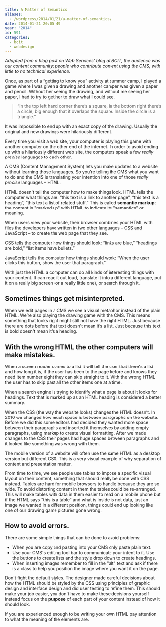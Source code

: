 ```yaml
---
title: A Matter of Semantics
aliases:
  - /wordpress/2014/01/21/a-matter-of-semantics/
date: 2014-01-21 20:05:49
year: "2014"
id: 591
categories:
  - bcit
  - webdesign
---
```


_Adapted from a blog post on Web Services' blog at BCIT, the audience was our content community: people who contribute content using the CMS, with little to no technical experience._

Once, as part of a “getting to know you” activity at summer camp, I played a game where I was given a drawing and another camper was given a paper and pencil. Without her seeing the drawing, and without me seeing her paper, I had to try to get her to draw what I could see.

> “In the top left hand corner there’s a square, in the bottom right there’s a circle, big enough that it overlaps the square. Inside the circle is a triangle.”

It was impossible to end up with an exact copy of the drawing. Usually the original and new drawings were hilariously different.

Every time you visit a web site, your computer is playing this game with another computer on the other end of the internet. In order to avoid ending up with a hilariously different web site, the computers speak a few _really precise_ languages to each other.

A CMS (Content Management System) lets you make updates to a website without learning those languages. So you’re telling the CMS what you want to do and the CMS is translating your intention into one of those _really precise_ languages – HTML.

HTML doesn't tell the computer how to make things look. HTML tells the computer what things are: “this text is a link to another page”, “this text is a heading”, “this text a list of related stuff.” This is called **semantic markup**: the content is "marked up" with HTML to indicate its "semantics" or meaning.

When users view your website, their browser combines your HTML with files the developers have written in two other languages – CSS and JavaScript –  to create the web page that they see.

CSS tells the computer how things should look: “links are blue,” “headings are bold,” “list items have bullets.”

JavaScript tells the computer how things should work: “When the user clicks this button, show the user that paragraph.”

With just the HTML a computer can do all kinds of interesting things with your content. It can read it out loud, translate it into a different language, put it on a really big screen (or a really little one), or search through it.

## Sometimes things get misinterpreted.

When we edit pages in a CMS we see a visual metaphor instead of the plain HTML. We’re also playing the drawing game with the CMS. This means something that looks right might still not have the right HTML. Just because there are dots before that text doesn't mean it’s a list. Just because this text is bold doesn't mean it’s a heading.

## With the wrong HTML the other computers will make mistakes.

When a screen reader comes to a list it will tell the user that there's a list and how long it is, if the user has been to the page before and knows they need item number eight they can skip straight to it. With the wrong HTML the user has to skip past all the other items one at a time.

When a search engine is trying to identify what a page is about it looks for headings. Text that is marked up as an HTML heading is considered a better summary.

When the CSS (the way the website looks) changes the HTML doesn’t. In 2010 we changed how much space is between paragraphs on the website. Before we did this some editors had decided they wanted more space between their paragraphs and inserted it themselves by adding empty paragraphs, using markup to create visual formatting. After we made changes to the CSS their pages had huge spaces between paragraphs and it looked like something was wrong with them.

The mobile version of a website will often use the same HTML as a desktop version but different CSS. This is a very visual example of why separation of content and presentation matter.

From time to time, we see people use tables to impose a specific visual layout on their content, something that should really be done with CSS instead. Tables are hard for mobile browsers to handle because they are so wide. To avoid distorting content in them the tables could be re-arranged. This will make tables with data in them easier to read on a mobile phone but if the HTML says “this is a table” and what is inside is not data, just an image we wanted in a different position, things could end up looking like one of our drawing game pictures gone wrong.

## How to avoid errors.

There are some simple things that can be done to avoid problems:

* When you are copy and pasting into your CMS only paste plain text.
* Use your CMS's editing tool bar to communicate your intent to it. Use the buttons to create lists and the style drop down to create headings.
* When inserting images remember to fill in the "alt" text and ask if there is a class to help you position the image where you want it on the page.

Don't fight the default styles. The designer made careful decisions about how the HTML should be styled by the CSS using principles of graphic design and interface design and did user testing to refine them. This should make your job easier, you don't have to make these decisions yourself instead focus on the **purpose** of each part of your content instead of how it should look.

If you are experienced enough to be writing your own HTML pay attention to what the meaning of the elements are.
